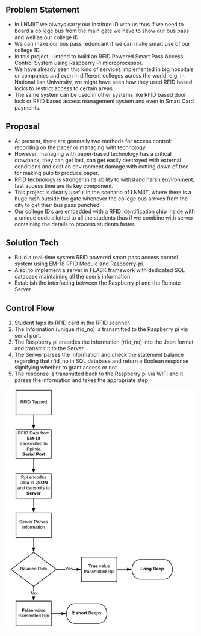 ## Problem Statement

- In LNMIIT we always carry our Institute ID with us thus if we need to board a college bus from the main gate we have to show our bus pass and well as our college ID.
- We can make our bus pass redundant if we can make smart use of our college ID.
- In this project, I intend to build an RFID Powered Smart Pass Access Control System using Raspberry Pi microprocessor.
- We have already seen this kind of services implemented in big hospitals or companies and even in different colleges across the world, e.g, in National Ilan University, we might have seen how they used RFID based locks to restrict access to certain areas.
- The same system can be used in other systems like RFID based door lock or RFID based access management system and even in Smart Card payments.

## Proposal 

- At present, there are generally two methods for access control: recording on the paper or managing with technology.
- However, managing with paper-based technology has a critical drawback, they can get lost, can get easily destroyed with external conditions and cost an environment damage with cutting down of tree for making pulp to produce paper.
- RFID technology is stronger in its ability to withstand harsh environment, fast access time are its key component.
- This project is clearly useful in the scenario of LNMIIT, where there is a huge rush outside the gate whenever the college bus arrives from the city to get their bus pass punched.
- Our college ID’s are embedded with a RFID identification chip inside with a unique code allotted to all the students thus if we combine with server containing the details to process students faster.

## Solution Tech 

- Build a real-time system RFID powered smart pass access control system using EM-18 RFID Module and Raspberry-pi.
- Also, to implement a server in FLASK framework with dedicated SQL database maintaining all the user’s information.
- Establish the interfacing between the Raspberry pi and the Remote Server. 

## Control Flow 

1. Student taps its RFID card in the RFID scanner.
2. The Information (unique rfid_no) is transmitted to the Raspberry pi via serial port.
3. The Raspberry pi encodes the information (rfid_no) into the Json format and transmit it to the Server.
4. The Server parses the information and check the statement balance regarding that rfid_no in SQL database and return a Boolean response signifying whether to grant access or not.
5. The response is transmitted back to the Raspberry pi via WIFI and it parses the information and takes the appropriate step


![Flowchart](/screenshots/Flowchart.png "Flowchart")
